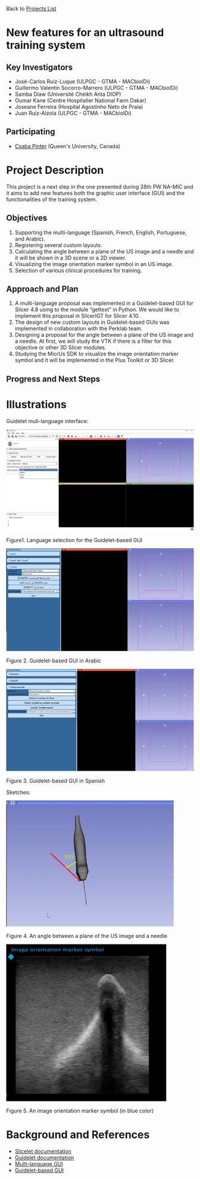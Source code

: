 Back to [Projects List](../../README.md#ProjectsList)

# New features for an ultrasound training system

## Key Investigators

- José-Carlos Ruiz-Luque (ULPGC - GTMA - MACbioIDi)
- Guillermo Valentín Socorro-Marrero (ULPGC - GTMA - MACbioIDi)
- Samba Diaw (Université Cheikh Anta DIOP)
- Oumar Kane (Centre Hospitalier National Fann Dakar)
- Joseane Ferreira (Hospital Agostinho Neto de Praia)
- Juan Ruiz-Alzola (ULPGC - GTMA - MACbioIDi)

## Participating

- [Csaba Pinter](http://perk.cs.queensu.ca/users/pinter) (Queen's University, Canada)

# Project Description

This project is a next step in the one presented during 28th PW NA-MIC and it aims to add new features both the graphic user interface (GUI) and the functionalities of the training system.

## Objectives

1. Supporting the multi-language (Spanish, French, English, Portuguese, and Arabic). 
2. Registering several custom layouts. 
3. Calculating the angle between a plane of the US image and a needle and it will be shown in a 3D scene or a 2D viewer.
4. Visualizing the image orientation marker symbol in an US image.
5. Selection of various clinical procedures for training. 


## Approach and Plan

1. A multi-language proposal was implemented in a Guidelet-based GUI for Slicer 4.8 using to the module “gettext” in Python. We would like to implement this proposal in SlicerIGT for Slicer 4.10.
2. The design of new custom layouts in Guidelet-based GUIs was implemented in collaboration with the Perklab team.
3. Designing a proposal for the angle between a plane of the US image and a needle. At first, we will study the VTK if there is a filter for this objective or other 3D Slicer modules.
4. Studying the MicrUs SDK to visualize the image orientation marker symbol and it will be implemented in the Plus Toolkit or 3D Slicer. 

## Progress and Next Steps


# Illustrations

Guidelet muli-language interface:

<img src="MultilanguageGUI.png"  >

Figure1. Language selection for the Guidelet-based GUI 

<img src="MultilanguageArabic.png"  >

Figure 2. Guidelet-based GUI in Arabic 

<img src="MultilanguageSpanish.png" >

Figure 3. Guidelet-based GUI in Spanish

Sketches:

<img src="SketchAngle.png" width="450" height="338" >

Figure 4.  An angle between a plane of the US image and a needle

<img src="ImageOrientationMarkerSymbol.png" width="430" height="422" >

Figure 5. An image orientation marker symbol (in blue color)


# Background and References

-	[Slicelet documentation](https://www.slicer.org/wiki/Documentation/Nightly/Developers/Slicelets)
-	[Guidelet documentation](http://www.slicerigt.org/wp/developer-tutorial/)
-	[Multi-language GUI](https://github.com/mt4sd/UltrasoundTrainingSystem/tree/i18n_l10n)
-	[Guidelet-based GUI](https://github.com/mt4sd/UltrasoundTrainingSystem/tree/master)
